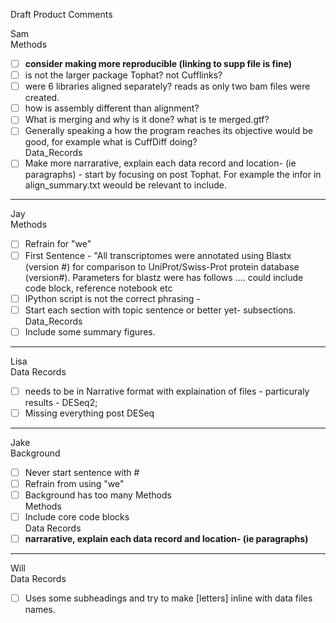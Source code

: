 Draft Product Comments

Sam     
Methods    
- [ ] **consider making more reproducible (linking to supp file is fine)**    
- [ ] is not the larger package Tophat? not Cufflinks?    
- [ ] were 6 libraries aligned separately? reads as only two bam files were created.    
- [ ] how is assembly different than alignment?      
- [ ] What is merging and why is it done? what is te merged.gtf?     
- [ ] Generally speaking a how the program reaches its objective would be good, for example what is CuffDiff doing?     
Data_Records    
- [ ] Make more narrarative, explain each data record and location- (ie paragraphs) - start by focusing on post Tophat.  For example the infor in align_summary.txt weould be relevant to include.    

---

Jay     
Methods    
- [ ] Refrain for "we"    
- [ ] First Sentence - "All transcriptomes were annotated using Blastx (version #) for comparison to UniProt/Swiss-Prot protein database (version#). Parameters for blastz were has follows .... could include code block, reference notebook etc    
- [ ] IPython script is not the correct phrasing -     
- [ ] Start each section with topic sentence or better yet- subsections.      
Data_Records     
- [ ] Include some summary figures.		

----
Lisa    
Data Records      
- [ ] needs to be in Narrative format with explaination of files - particuraly results - DESeq2;     
- [ ] Missing everything post DESeq     

---
Jake    
Background    
- [ ] Never start sentence with #     
- [ ] Refrain from using "we"    
- [ ] Background has too many Methods      
Methods    
- [ ] Include core code blocks    
Data Records  
- [ ] **narrarative, explain each data record and location- (ie paragraphs)**
  
---
Will    
Data Records    
- [ ] Uses some subheadings and try to make [letters] inline with data files names.       
  
  
  
  
  




